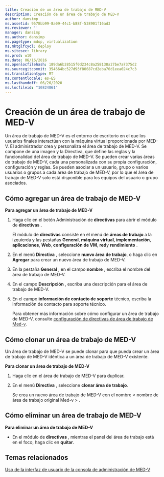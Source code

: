 ```yaml
---
title: Creación de un área de trabajo de MED-V
description: Creación de un área de trabajo de MED-V
author: dansimp
ms.assetid: 9578bb99-8a09-44c1-b88f-538901f16ad3
ms.reviewer: ''
manager: dansimp
ms.author: dansimp
ms.pagetype: mdop, virtualization
ms.mktglfcycl: deploy
ms.sitesec: library
ms.prod: w10
ms.date: 06/16/2016
ms.openlocfilehash: 189da6b28515f0d234c8a258138a27be7a7375d2
ms.sourcegitcommit: 354664bc527d93f80687cd2eba70d1eea024c7c3
ms.translationtype: MT
ms.contentlocale: es-ES
ms.lasthandoff: 06/26/2020
ms.locfileid: "10824861"
---
```

# Creación de un área de trabajo de MED-V


Un área de trabajo de MED-V es el entorno de escritorio en el que los usuarios finales interactúan con la máquina virtual proporcionada por MED-V. El administrador crea y personaliza el área de trabajo de MED-V. Se compone de una imagen y la Directiva, que define las reglas y la funcionalidad del área de trabajo de MED-V. Se pueden crear varias áreas de trabajo de MED-V, cada una personalizada con su propia configuración, configuración y reglas. Se pueden asociar a un usuario, grupo o varios usuarios o grupos a cada área de trabajo de MED-V, por lo que el área de trabajo de MED-V solo está disponible para los equipos del usuario o grupo asociados.

## Cómo agregar un área de trabajo de MED-V


**Para agregar un área de trabajo de MED-V**

1.  Haga clic en el botón Administración de **directivas** para abrir el módulo de **directivas** .

    El módulo de **directivas** consiste en el menú de **áreas de trabajo** a la izquierda y las pestañas **General**, **máquina virtual**, **implementación**, **aplicaciones**, **Web**, **configuración de VM**, **red**y **rendimiento** .

2.  En el menú **Directiva** , seleccione **nuevo área de trabajo**, o haga clic en **Agregar** para crear un nuevo área de trabajo de MED-V.

3.  En la pestaña **General** , en el campo **nombre** , escriba el nombre del área de trabajo de MED-V.

4.  En el campo **Descripción** , escriba una descripción para el área de trabajo de MED-V.

5.  En el campo **información de contacto de soporte** técnico, escriba la información de contacto para soporte técnico.

    Para obtener más información sobre cómo configurar un área de trabajo de MED-V, consulte [configuración de directivas de área de trabajo de Med-v](configuring-med-v-workspace-policies.md).

## Cómo clonar un área de trabajo de MED-V


Un área de trabajo de MED-V se puede clonar para que pueda crear un área de trabajo de MED-V idéntica a un área de trabajo de MED-V existente.

**Para clonar un área de trabajo de MED-V**

1.  Haga clic en el área de trabajo de MED-V para duplicar.

2.  En el menú **Directiva** , seleccione **clonar área de trabajo**.

    Se crea un nuevo área de trabajo de MED-V con el nombre &lt; nombre de área de trabajo original Med-v &gt; .

## Cómo eliminar un área de trabajo de MED-V


**Para eliminar un área de trabajo de MED-V**

-   En el módulo de **directivas** , mientras el panel del área de trabajo está en el foco, haga clic en **quitar**.

## Temas relacionados


[Uso de la interfaz de usuario de la consola de administración de MED-V](using-the-med-v-management-console-user-interface.md)

 

 






